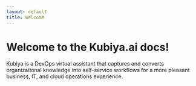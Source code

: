 ```yaml
---
layout: default
title: Welcome
---
```


# Welcome to the Kubiya.ai docs!
Kubiya is a DevOps virtual assistant that captures and converts organizational knowledge into self-service workflows for a more pleasant business, IT, and cloud operations experience.
